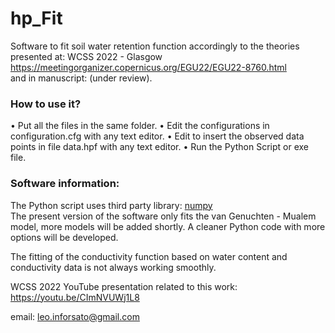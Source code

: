# hp_Fit
Software to fit soil water retention function accordingly to the theories presented at:
WCSS 2022 - Glasgow
</br>
<a href="https://meetingorganizer.copernicus.org/EGU22/EGU22-8760.html">https://meetingorganizer.copernicus.org/EGU22/EGU22-8760.html</a><br>
and in manuscript: (under review).

### How to use it?
•	Put all the files in the same folder.
•	Edit the configurations in configuration.cfg with any text editor.
•	Edit to insert the observed data points in file data.hpf with any text editor.
•	Run the Python Script or exe file.

### Software information:
The Python script uses third party library: <a href="https://numpy.org/">numpy</a><br>
The present version of the software only fits the van Genuchten - Mualem model, more models will be added shortly. A cleaner Python code with more options will be developed.

The fitting of the conductivity function based on water content and conductivity data is not always working smoothly.</br>

WCSS 2022 YouTube presentation related to this work: <a ref="https://youtu.be/CImNVUWj1L8">https://youtu.be/CImNVUWj1L8</a></br>

email: leo.inforsato@gmail.com

